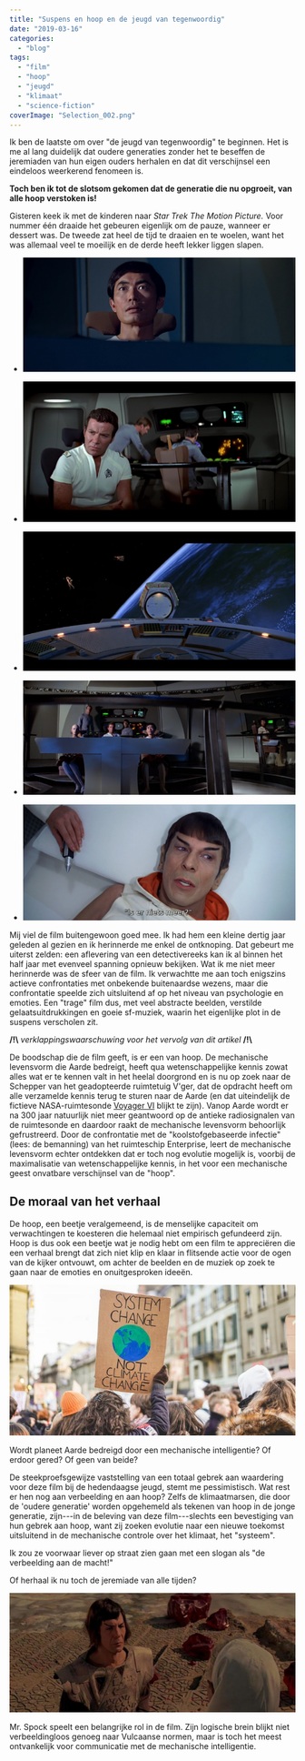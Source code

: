 ```yaml
---
title: "Suspens en hoop en de jeugd van tegenwoordig"
date: "2019-03-16"
categories: 
  - "blog"
tags: 
  - "film"
  - "hoop"
  - "jeugd"
  - "klimaat"
  - "science-fiction"
coverImage: "Selection_002.png"
---
```


Ik ben de laatste om over "de jeugd van tegenwoordig" te beginnen. Het is me al lang duidelijk dat oudere generaties zonder het te beseffen de jeremiaden van hun eigen ouders herhalen en dat dit verschijnsel een eindeloos weerkerend fenomeen is.  

**Toch ben ik tot de slotsom gekomen dat de generatie die nu opgroeit, van alle hoop verstoken is!**  

Gisteren keek ik met de kinderen naar _Star Trek The Motion Picture._ Voor nummer één draaide het gebeuren eigenlijk om de pauze, wanneer er dessert was. De tweede zat heel de tijd te draaien en te woelen, want het was allemaal veel te moeilijk en de derde heeft lekker liggen slapen.  

- ![](images/Selection_004-700x293.png)
    
- ![](images/Selection_002-700x359.png)
    
- ![](images/Selection_001-700x357.png)
    
- ![](images/Selection_003-700x294.png)
    
- ![](images/Selection_005-700x297.png)
    

Mij viel de film buitengewoon goed mee. Ik had hem een kleine dertig jaar geleden al gezien en ik herinnerde me enkel de ontknoping. Dat gebeurt me uiterst zelden: een aflevering van een detectivereeks kan ik al binnen het half jaar met evenveel spanning opnieuw bekijken. Wat ik me niet meer herinnerde was de sfeer van de film. Ik verwachtte me aan toch enigszins actieve confrontaties met onbekende buitenaardse wezens, maar die confrontatie speelde zich uitsluitend af op het niveau van psychologie en emoties. Een "trage" film dus, met veel abstracte beelden, verstilde gelaatsuitdrukkingen en goeie sf-muziek, waarin het eigenlijke plot in de suspens verscholen zit.  

**/!\\** _verklappingswaarschuwing voor het vervolg van dit artikel_ **/!\\**  

De boodschap die de film geeft, is er een van hoop. De mechanische levensvorm die Aarde bedreigt, heeft qua wetenschappelijke kennis zowat alles wat er te kennen valt in het heelal doorgrond en is nu op zoek naar de Schepper van het geadopteerde ruimtetuig V'ger, dat de opdracht heeft om alle verzamelde kennis terug te sturen naar de Aarde (en dat uiteindelijk de fictieve NASA-ruimtesonde [Voyager VI](https://memory-alpha.fandom.com/wiki/Voyager_6) blijkt te zijn). Vanop Aarde wordt er na 300 jaar natuurlijk niet meer geantwoord op de antieke radiosignalen van de ruimtesonde en daardoor raakt de mechanische levensvorm behoorlijk gefrustreerd. Door de confrontatie met de "koolstofgebaseerde infectie" (lees: de bemanning) van het ruimteschip Enterprise, leert de mechanische levensvorm echter ontdekken dat er toch nog evolutie mogelijk is, voorbij de maximalisatie van wetenschappelijke kennis, in het voor een mechanische geest onvatbare verschijnsel van de "hoop".  

## De moraal van het verhaal

De hoop, een beetje veralgemeend, is de menselijke capaciteit om verwachtingen te koesteren die helemaal niet empirisch gefundeerd zijn. Hoop is dus ook een beetje wat je nodig hebt om een film te appreciëren die een verhaal brengt dat zich niet klip en klaar in flitsende actie voor de ogen van de kijker ontvouwt, om achter de beelden en de muziek op zoek te gaan naar de emoties en onuitgesproken ideeën.  

![](images/fb-klimaatmars-15-maart-700x368.jpg)

Wordt planeet Aarde bedreigd door een mechanische intelligentie? Of erdoor gered? Of geen van beide?

De steekproefsgewijze vaststelling van een totaal gebrek aan waardering voor deze film bij de hedendaagse jeugd, stemt me pessimistisch. Wat rest er hen nog aan verbeelding en aan hoop? Zelfs de klimaatmarsen, die door de 'oudere generatie' worden opgehemeld als tekenen van hoop in de jonge generatie, zijn---in de beleving van deze film---slechts een bevestiging van hun gebrek aan hoop, want zij zoeken evolutie naar een nieuwe toekomst uitsluitend in de mechanische controle over het klimaat, het "systeem".

Ik zou ze voorwaar liever op straat zien gaan met een slogan als "de verbeelding aan de macht!"

Of herhaal ik nu toch de jeremiade van alle tijden?

![](images/star-trek-motion-picture-spock-on-vulcan-700x292.jpg)

Mr. Spock speelt een belangrijke rol in de film. Zijn logische brein blijkt niet verbeeldingloos genoeg naar Vulcaanse normen, maar is toch het meest ontvankelijk voor communicatie met de mechanische intelligentie.
